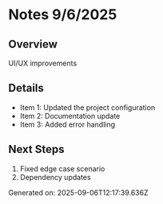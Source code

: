 # Notes 9/6/2025

## Overview
UI/UX improvements

## Details
- Item 1: Updated the project configuration
- Item 2: Documentation update
- Item 3: Added error handling

## Next Steps
1. Fixed edge case scenario
2. Dependency updates

Generated on: 2025-09-06T12:17:39.636Z
